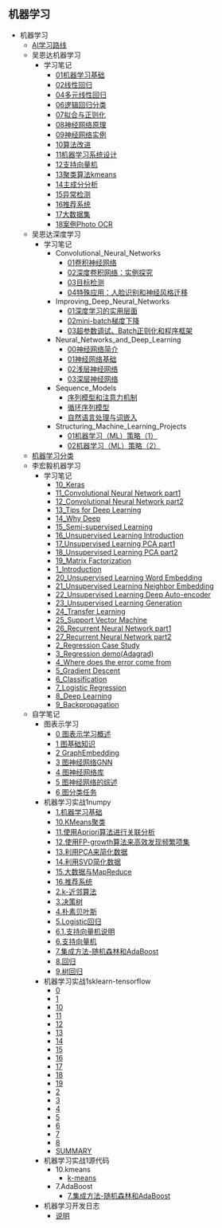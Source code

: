 ## 机器学习
- 机器学习
  - [AI学习路线](机器学习/AI学习路线.md)
  - 吴恩达机器学习
    - 学习笔记
      - [01机器学习基础](机器学习/吴恩达机器学习/学习笔记/01机器学习基础.md)
      - [02线性回归](机器学习/吴恩达机器学习/学习笔记/02线性回归.md)
      - [04多元线性回归](机器学习/吴恩达机器学习/学习笔记/04多元线性回归.md)
      - [06逻辑回归分类](机器学习/吴恩达机器学习/学习笔记/06逻辑回归分类.md)
      - [07拟合与正则化](机器学习/吴恩达机器学习/学习笔记/07拟合与正则化.md)
      - [08神经网络原理](机器学习/吴恩达机器学习/学习笔记/08神经网络原理.md)
      - [09神经网络实例](机器学习/吴恩达机器学习/学习笔记/09神经网络实例.md)
      - [10算法改进](机器学习/吴恩达机器学习/学习笔记/10算法改进.md)
      - [11机器学习系统设计](机器学习/吴恩达机器学习/学习笔记/11机器学习系统设计.md)
      - [12支持向量机](机器学习/吴恩达机器学习/学习笔记/12支持向量机.md)
      - [13聚类算法kmeans](机器学习/吴恩达机器学习/学习笔记/13聚类算法kmeans.md)
      - [14主成分分析](机器学习/吴恩达机器学习/学习笔记/14主成分分析.md)
      - [15异常检测](机器学习/吴恩达机器学习/学习笔记/15异常检测.md)
      - [16推荐系统](机器学习/吴恩达机器学习/学习笔记/16推荐系统.md)
      - [17大数据集](机器学习/吴恩达机器学习/学习笔记/17大数据集.md)
      - [18案例Photo OCR](机器学习/吴恩达机器学习/学习笔记/18案例Photo%20OCR.md)
  - 吴恩达深度学习
    - 学习笔记
      - Convolutional_Neural_Networks
        - [01卷积神经网络](机器学习/吴恩达深度学习/学习笔记/Convolutional_Neural_Networks/01卷积神经网络.md)
        - [02深度卷积网络：实例探究](机器学习/吴恩达深度学习/学习笔记/Convolutional_Neural_Networks/02深度卷积网络：实例探究.md)
        - [03目标检测](机器学习/吴恩达深度学习/学习笔记/Convolutional_Neural_Networks/03目标检测.md)
        - [04特殊应用：人脸识别和神经风格迁移](机器学习/吴恩达深度学习/学习笔记/Convolutional_Neural_Networks/04特殊应用：人脸识别和神经风格迁移.md)
      - Improving_Deep_Neural_Networks
        - [01深度学习的实用层面](机器学习/吴恩达深度学习/学习笔记/Improving_Deep_Neural_Networks/01深度学习的实用层面.md)
        - [02mini-batch梯度下降](机器学习/吴恩达深度学习/学习笔记/Improving_Deep_Neural_Networks/02mini-batch梯度下降.md)
        - [03超参数调试、Batch正则化和程序框架](机器学习/吴恩达深度学习/学习笔记/Improving_Deep_Neural_Networks/03超参数调试、Batch正则化和程序框架.md)
      - Neural_Networks_and_Deep_Learning
        - [00神经网络简介](机器学习/吴恩达深度学习/学习笔记/Neural_Networks_and_Deep_Learning/00神经网络简介.md)
        - [01神经网络基础](机器学习/吴恩达深度学习/学习笔记/Neural_Networks_and_Deep_Learning/01神经网络基础.md)
        - [02浅层神经网络](机器学习/吴恩达深度学习/学习笔记/Neural_Networks_and_Deep_Learning/02浅层神经网络.md)
        - [03深层神经网络](机器学习/吴恩达深度学习/学习笔记/Neural_Networks_and_Deep_Learning/03深层神经网络.md)
      - Sequence_Models
        - [序列模型和注意力机制](机器学习/吴恩达深度学习/学习笔记/Sequence_Models/序列模型和注意力机制.md)
        - [循环序列模型](机器学习/吴恩达深度学习/学习笔记/Sequence_Models/循环序列模型.md)
        - [自然语言处理与词嵌入](机器学习/吴恩达深度学习/学习笔记/Sequence_Models/自然语言处理与词嵌入.md)
      - Structuring_Machine_Learning_Projects
        - [01机器学习（ML）策略（1）](机器学习/吴恩达深度学习/学习笔记/Structuring_Machine_Learning_Projects/01机器学习（ML）策略（1）.md)
        - [02机器学习（ML）策略（2）](机器学习/吴恩达深度学习/学习笔记/Structuring_Machine_Learning_Projects/02机器学习（ML）策略（2）.md)
  - [机器学习分类](机器学习/机器学习分类.md)
  - 李宏毅机器学习
    - 学习笔记
      - [10_Keras](机器学习/李宏毅机器学习/学习笔记/10_Keras.md)
      - [11_Convolutional Neural Network part1](机器学习/李宏毅机器学习/学习笔记/11_Convolutional%20Neural%20Network%20part1.md)
      - [12_Convolutional Neural Network part2](机器学习/李宏毅机器学习/学习笔记/12_Convolutional%20Neural%20Network%20part2.md)
      - [13_Tips for Deep Learning](机器学习/李宏毅机器学习/学习笔记/13_Tips%20for%20Deep%20Learning.md)
      - [14_Why Deep](机器学习/李宏毅机器学习/学习笔记/14_Why%20Deep.md)
      - [15_Semi-supervised Learning](机器学习/李宏毅机器学习/学习笔记/15_Semi-supervised%20Learning.md)
      - [16_Unsupervised Learning Introduction](机器学习/李宏毅机器学习/学习笔记/16_Unsupervised%20Learning%20Introduction.md)
      - [17_Unsupervised Learning PCA part1](机器学习/李宏毅机器学习/学习笔记/17_Unsupervised%20Learning%20PCA%20part1.md)
      - [18_Unsupervised Learning PCA part2](机器学习/李宏毅机器学习/学习笔记/18_Unsupervised%20Learning%20PCA%20part2.md)
      - [19_Matrix Factorization](机器学习/李宏毅机器学习/学习笔记/19_Matrix%20Factorization.md)
      - [1_Introduction](机器学习/李宏毅机器学习/学习笔记/1_Introduction.md)
      - [20_Unsupervised Learning Word Embedding](机器学习/李宏毅机器学习/学习笔记/20_Unsupervised%20Learning%20Word%20Embedding.md)
      - [21_Unsupervised Learning Neighbor Embedding](机器学习/李宏毅机器学习/学习笔记/21_Unsupervised%20Learning%20Neighbor%20Embedding.md)
      - [22_Unsupervised Learning Deep Auto-encoder](机器学习/李宏毅机器学习/学习笔记/22_Unsupervised%20Learning%20Deep%20Auto-encoder.md)
      - [23_Unsupervised Learning Generation](机器学习/李宏毅机器学习/学习笔记/23_Unsupervised%20Learning%20Generation.md)
      - [24_Transfer Learning](机器学习/李宏毅机器学习/学习笔记/24_Transfer%20Learning.md)
      - [25_Support Vector Machine](机器学习/李宏毅机器学习/学习笔记/25_Support%20Vector%20Machine.md)
      - [26_Recurrent Neural Network part1](机器学习/李宏毅机器学习/学习笔记/26_Recurrent%20Neural%20Network%20part1.md)
      - [27_Recurrent Neural Network part2](机器学习/李宏毅机器学习/学习笔记/27_Recurrent%20Neural%20Network%20part2.md)
      - [2_Regression Case Study](机器学习/李宏毅机器学习/学习笔记/2_Regression%20Case%20Study.md)
      - [3_Regression demo(Adagrad)](机器学习/李宏毅机器学习/学习笔记/3_Regression%20demo(Adagrad).md)
      - [4_Where does the error come from](机器学习/李宏毅机器学习/学习笔记/4_Where%20does%20the%20error%20come%20from.md)
      - [5_Gradient Descent](机器学习/李宏毅机器学习/学习笔记/5_Gradient%20Descent.md)
      - [6_Classification](机器学习/李宏毅机器学习/学习笔记/6_Classification.md)
      - [7_Logistic Regression](机器学习/李宏毅机器学习/学习笔记/7_Logistic%20Regression.md)
      - [8_Deep Learning](机器学习/李宏毅机器学习/学习笔记/8_Deep%20Learning.md)
      - [9_Backpropagation](机器学习/李宏毅机器学习/学习笔记/9_Backpropagation.md)
  - 自学笔记
    - 图表示学习
      - [0 图表示学习概述](机器学习/自学笔记/图表示学习/0%20图表示学习概述.md)
      - [1 图基础知识](机器学习/自学笔记/图表示学习/1%20图基础知识.md)
      - [2 GraphEmbedding](机器学习/自学笔记/图表示学习/2%20GraphEmbedding.md)
      - [3 图神经网络GNN](机器学习/自学笔记/图表示学习/3%20图神经网络GNN.md)
      - [4 图神经网络库](机器学习/自学笔记/图表示学习/4%20图神经网络库.md)
      - [5 图神经网络的综述](机器学习/自学笔记/图表示学习/5%20图神经网络的综述.md)
      - [6 图分类任务](机器学习/自学笔记/图表示学习/6%20图分类任务.md)
    - 机器学习实战1numpy
      - [1.机器学习基础](机器学习/自学笔记/机器学习实战1numpy/1.机器学习基础.md)
      - [10.KMeans聚类](机器学习/自学笔记/机器学习实战1numpy/10.KMeans聚类.md)
      - [11.使用Apriori算法进行关联分析](机器学习/自学笔记/机器学习实战1numpy/11.使用Apriori算法进行关联分析.md)
      - [12.使用FP-growth算法来高效发现频繁项集](机器学习/自学笔记/机器学习实战1numpy/12.使用FP-growth算法来高效发现频繁项集.md)
      - [13.利用PCA来简化数据](机器学习/自学笔记/机器学习实战1numpy/13.利用PCA来简化数据.md)
      - [14.利用SVD简化数据](机器学习/自学笔记/机器学习实战1numpy/14.利用SVD简化数据.md)
      - [15.大数据与MapReduce](机器学习/自学笔记/机器学习实战1numpy/15.大数据与MapReduce.md)
      - [16.推荐系统](机器学习/自学笔记/机器学习实战1numpy/16.推荐系统.md)
      - [2.k-近邻算法](机器学习/自学笔记/机器学习实战1numpy/2.k-近邻算法.md)
      - [3.决策树](机器学习/自学笔记/机器学习实战1numpy/3.决策树.md)
      - [4.朴素贝叶斯](机器学习/自学笔记/机器学习实战1numpy/4.朴素贝叶斯.md)
      - [5.Logistic回归](机器学习/自学笔记/机器学习实战1numpy/5.Logistic回归.md)
      - [6.1.支持向量机说明](机器学习/自学笔记/机器学习实战1numpy/6.1.支持向量机说明.md)
      - [6.支持向量机](机器学习/自学笔记/机器学习实战1numpy/6.支持向量机.md)
      - [7.集成方法-随机森林和AdaBoost](机器学习/自学笔记/机器学习实战1numpy/7.集成方法-随机森林和AdaBoost.md)
      - [8.回归](机器学习/自学笔记/机器学习实战1numpy/8.回归.md)
      - [9.树回归](机器学习/自学笔记/机器学习实战1numpy/9.树回归.md)
    - 机器学习实战1sklearn-tensorflow
      - [0](机器学习/自学笔记/机器学习实战1sklearn-tensorflow/0.md)
      - [1](机器学习/自学笔记/机器学习实战1sklearn-tensorflow/1.md)
      - [10](机器学习/自学笔记/机器学习实战1sklearn-tensorflow/10.md)
      - [11](机器学习/自学笔记/机器学习实战1sklearn-tensorflow/11.md)
      - [12](机器学习/自学笔记/机器学习实战1sklearn-tensorflow/12.md)
      - [13](机器学习/自学笔记/机器学习实战1sklearn-tensorflow/13.md)
      - [14](机器学习/自学笔记/机器学习实战1sklearn-tensorflow/14.md)
      - [15](机器学习/自学笔记/机器学习实战1sklearn-tensorflow/15.md)
      - [16](机器学习/自学笔记/机器学习实战1sklearn-tensorflow/16.md)
      - [17](机器学习/自学笔记/机器学习实战1sklearn-tensorflow/17.md)
      - [18](机器学习/自学笔记/机器学习实战1sklearn-tensorflow/18.md)
      - [19](机器学习/自学笔记/机器学习实战1sklearn-tensorflow/19.md)
      - [2](机器学习/自学笔记/机器学习实战1sklearn-tensorflow/2.md)
      - [3](机器学习/自学笔记/机器学习实战1sklearn-tensorflow/3.md)
      - [4](机器学习/自学笔记/机器学习实战1sklearn-tensorflow/4.md)
      - [5](机器学习/自学笔记/机器学习实战1sklearn-tensorflow/5.md)
      - [6](机器学习/自学笔记/机器学习实战1sklearn-tensorflow/6.md)
      - [7](机器学习/自学笔记/机器学习实战1sklearn-tensorflow/7.md)
      - [8](机器学习/自学笔记/机器学习实战1sklearn-tensorflow/8.md)
      - [SUMMARY](机器学习/自学笔记/机器学习实战1sklearn-tensorflow/SUMMARY.md)
    - 机器学习实战1源代码
      - 10.kmeans
        - [k-means](机器学习/自学笔记/机器学习实战1源代码/10.kmeans/k-means.md)
      - 7.AdaBoost
        - [7.集成方法-随机森林和AdaBoost](机器学习/自学笔记/机器学习实战1源代码/7.AdaBoost/7.集成方法-随机森林和AdaBoost.md)
    - 机器学习开发日志
      - [说明](机器学习/自学笔记/机器学习开发日志/说明.md)
